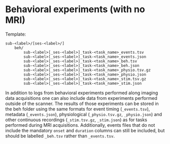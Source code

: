 # Behavioral experiments (with no MRI)

Template:

```Text
sub-<label>/[ses-<label>/]
    beh/
        sub-<label>[_ses-<label>]_task-<task_name>_events.tsv
        sub-<label>[_ses-<label>]_task-<task_name>_events.json
        sub-<label>[_ses-<label>]_task-<task_name>_beh.tsv
        sub-<label>[_ses-<label>]_task-<task_name>_beh.json
        sub-<label>[_ses-<label>]_task-<task_name>_physio.tsv.gz
        sub-<label>[_ses-<label>]_task-<task_name>_physio.json
        sub-<label>[_ses-<label>]_task-<task_name>_stim.tsv.gz
        sub-<label>[_ses-<label>]_task-<task_name>_stim.json
```

In addition to logs from behavioral experiments performed along imaging data
acquisitions one can also include data from experiments performed outside of the
scanner. The results of those experiments can be stored in the beh folder using
the same formats for event timing (`_events.tsv`), metadata (`_events.json`),
physiological (`_physio.tsv.gz`, `_physio.json`) and other continuous recordings
(`_stim.tsv.gz`, `_stim.json`) as for tasks performed during MRI acquisitions.
Additionally, events files that do not include the mandatory `onset` and
`duration` columns can still be included, but should be labelled `_beh.tsv`
rather than `_events.tsv`.
